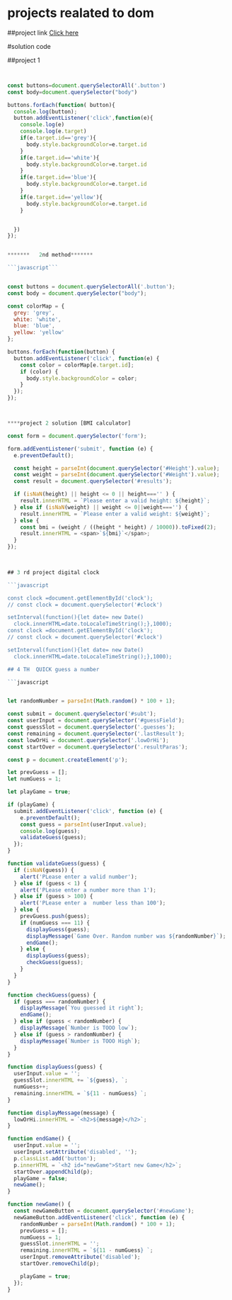 # projects realated to dom 

##project link
[Click here](https://stackblitz.com/edit/dom-project-chaiaurcode?file=index.html)

#solution code

##project 1

```javascript


const buttons=document.querySelectorAll('.button')
const body=document.querySelector("body")

buttons.forEach(function( button){
  console.log(button);
  button.addEventListener('click',function(e){
    console.log(e)
    console.log(e.target)
    if(e.target.id=='grey'){
      body.style.backgroundColor=e.target.id
    }
    if(e.target.id=='white'){
      body.style.backgroundColor=e.target.id
    }
    if(e.target.id=='blue'){
      body.style.backgroundColor=e.target.id
    }
    if(e.target.id=='yellow'){
      body.style.backgroundColor=e.target.id
    }


  })
});


*******   2nd method*******

```javascript```


const buttons = document.querySelectorAll('.button');
const body = document.querySelector("body");

const colorMap = {
  grey: 'grey',
  white: 'white',
  blue: 'blue',
  yellow: 'yellow'
};

buttons.forEach(function(button) {
  button.addEventListener('click', function(e) {
    const color = colorMap[e.target.id];
    if (color) {
      body.style.backgroundColor = color;
    }
  });
});



****project 2 solution [BMI calculator]

const form = document.querySelector('form');

form.addEventListener('submit', function (e) {
  e.preventDefault();

  const height = parseInt(document.querySelector('#Height').value);
  const weight = parseInt(document.querySelector('#Weight').value);
  const result = document.querySelector('#results'); 

  if (isNaN(height) || height <= 0 || height==='' ) {
    result.innerHTML = `Please enter a valid height: ${height}`;
  } else if (isNaN(weight) || weight <= 0||weight==='') {
    result.innerHTML = `Please enter a valid weight: ${weight}`;
  } else {
    const bmi = (weight / ((height * height) / 10000)).toFixed(2);
    result.innerHTML = <span>`${bmi}`</span>; 
  }
});
   


## 3 rd project digital clock

```javascript

const clock =document.getElementById('clock');
// const clock = document.querySelector('#clock')

setInterval(function(){let date= new Date()
  clock.innerHTML=date.toLocaleTimeString();},1000);
const clock =document.getElementById('clock');
// const clock = document.querySelector('#clock')

setInterval(function(){let date= new Date()
  clock.innerHTML=date.toLocaleTimeString();},1000);

## 4 TH  QUICK guess a number 

```javascript


let randomNumber = parseInt(Math.random() * 100 + 1);

const submit = document.querySelector('#subt');
const userInput = document.querySelector('#guessField');
const guessSlot = document.querySelector('.guesses');
const remaining = document.querySelector('.lastResult');
const lowOrHi = document.querySelector('.lowOrHi');
const startOver = document.querySelector('.resultParas');

const p = document.createElement('p');

let prevGuess = [];
let numGuess = 1;

let playGame = true;

if (playGame) {
  submit.addEventListener('click', function (e) {
    e.preventDefault();
    const guess = parseInt(userInput.value);
    console.log(guess);
    validateGuess(guess);
  });
}

function validateGuess(guess) {
  if (isNaN(guess)) {
    alert('PLease enter a valid number');
  } else if (guess < 1) {
    alert('PLease enter a number more than 1');
  } else if (guess > 100) {
    alert('PLease enter a  number less than 100');
  } else {
    prevGuess.push(guess);
    if (numGuess === 11) {
      displayGuess(guess);
      displayMessage(`Game Over. Random number was ${randomNumber}`);
      endGame();
    } else {
      displayGuess(guess);
      checkGuess(guess);
    }
  }
}

function checkGuess(guess) {
  if (guess === randomNumber) {
    displayMessage(`You guessed it right`);
    endGame();
  } else if (guess < randomNumber) {
    displayMessage(`Number is TOOO low`);
  } else if (guess > randomNumber) {
    displayMessage(`Number is TOOO High`);
  }
}

function displayGuess(guess) {
  userInput.value = '';
  guessSlot.innerHTML += `${guess}, `;
  numGuess++;
  remaining.innerHTML = `${11 - numGuess} `;
}

function displayMessage(message) {
  lowOrHi.innerHTML = `<h2>${message}</h2>`;
}

function endGame() {
  userInput.value = '';
  userInput.setAttribute('disabled', '');
  p.classList.add('button');
  p.innerHTML = `<h2 id="newGame">Start new Game</h2>`;
  startOver.appendChild(p);
  playGame = false;
  newGame();
}

function newGame() {
  const newGameButton = document.querySelector('#newGame');
  newGameButton.addEventListener('click', function (e) {
    randomNumber = parseInt(Math.random() * 100 + 1);
    prevGuess = [];
    numGuess = 1;
    guessSlot.innerHTML = '';
    remaining.innerHTML = `${11 - numGuess} `;
    userInput.removeAttribute('disabled');
    startOver.removeChild(p);

    playGame = true;
  });
}


